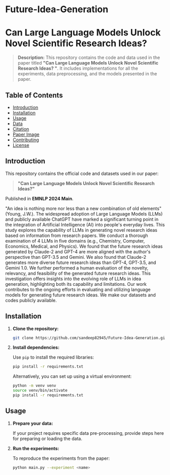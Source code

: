 # Future-Idea-Generation


# **Can Large Language Models Unlock Novel Scientific Research Ideas?**

> **Description:** This repository contains the code and data used in the paper titled **"Can Large Language Models Unlock Novel Scientific Research Ideas?
"**. It includes implementations for all the experiments, data preprocessing, and the models presented in the paper.

## **Table of Contents**

- [Introduction](#introduction)
- [Installation](#installation)
- [Usage](#usage)
- [Data](#data)
- [Citation](#citation)
- [Paper Image](#paper-image)
- [Contributing](#contributing)
- [License](#license)

## **Introduction**

This repository contains the official code and datasets used in our paper:

> **"Can Large Language Models Unlock Novel Scientific Research Ideas?"**

Published in **EMNLP 2024 Main**.

"An idea is nothing more nor less than a new combination of old elements" (Young, J.W.). The widespread adoption of Large Language Models (LLMs) and publicly available ChatGPT have marked a significant turning point in the integration of Artificial Intelligence (AI) into people's everyday lives. This study explores the capability of LLMs in generating novel research ideas based on information from research papers. We conduct a thorough examination of 4 LLMs in five domains (e.g., Chemistry, Computer, Economics, Medical, and Physics). We found that the future research ideas generated by Claude-2 and GPT-4 are more aligned with the author's perspective than GPT-3.5 and Gemini. We also found that Claude-2 generates more diverse future research ideas than GPT-4, GPT-3.5, and Gemini 1.0. We further performed a human evaluation of the novelty, relevancy, and feasibility of the generated future research ideas. This investigation offers insights into the evolving role of LLMs in idea generation, highlighting both its capability and limitations. Our work contributes to the ongoing efforts in evaluating and utilizing language models for generating future research ideas. We make our datasets and codes publicly available.

## **Installation**

1. **Clone the repository:**

    ```bash
    git clone https://github.com/sandeep82945/Future-Idea-Generation.git
    ```

2. **Install dependencies:**

    Use `pip` to install the required libraries:
    ```bash
    pip install -r requirements.txt
    ```

    Alternatively, you can set up using a virtual environment:
    ```bash
    python -m venv venv
    source venv/bin/activate
    pip install -r requirements.txt
    ```

## **Usage**

1. **Prepare your data:**

   If your project requires specific data pre-processing, provide steps here for preparing or loading the data.

2. **Run the experiments:**

   To reproduce the experiments from the paper:
   ```bash
   python main.py --experiment <name>
